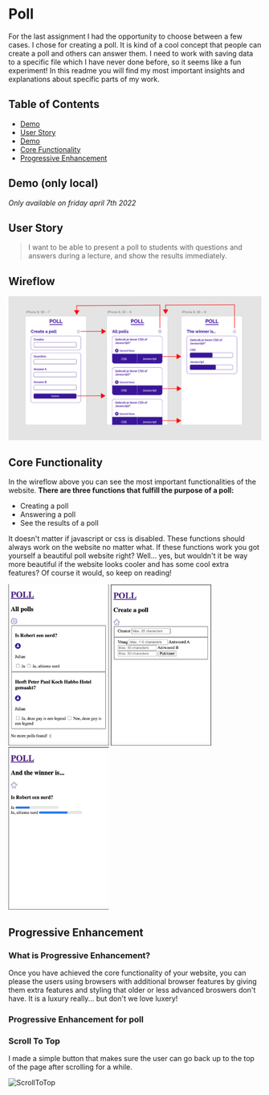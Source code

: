 # Poll

For the last assignment I had the opportunity to choose between a few cases. I chose for creating a poll. It is kind of a cool concept that people can create a poll and others can answer them. I need to work with saving data to a specific file which I have never done before, so it seems like a fun experiment! In this readme you will find my most important insights and explanations about specific parts of my work.

## Table of Contents
- [Demo](#demo-only-local)
- [User Story](#user-story)
- [Demo](#wireflow)
- [Core Functionality](#core-functionality)
- [Progressive Enhancement](#progressive-enhancement)

## Demo (only local)
*Only available on friday april 7th 2022*

## User Story
> I want to be able to present a poll to students with questions and answers during a lecture, and show the results immediately.

## Wireflow
![Poll-Wireflow](proces/wireflow.png)

## Core Functionality
In the wireflow above you can see the most important functionalities of the website. 
**There are three functions that fulfill the purpose of a poll:**
- Creating a poll
- Answering a poll
- See the results of a poll

It doesn't matter if javascript or css is disabled. These functions should always work on the website no matter what. If these functions work you got yourself a beautiful poll website right? Well... yes, but wouldn't it be way more beautiful if the website looks cooler and has some cool extra features? Of course it would, so keep on reading!

<p float="center">
  <img src="/proces/core-home.png" width="200" />
  <img src="/proces/core-admin.png" width="200" /> 
  <img src="/proces/core-results.png" width="200" />
</p>

## Progressive Enhancement

### What is Progressive Enhancement?
Once you have achieved the core functionality of your website, you can please the users using browsers with additional browser features by giving them extra features and styling that older or less advanced broswers don't have. It is a luxury really... but don't we love luxery!

### Progressive Enhancement for poll

### Scroll To Top
I made a simple button that makes sure the user can go back up to the top of the page after scrolling for a while.

![ScrollToTop](proces/scrolltop.gif)







